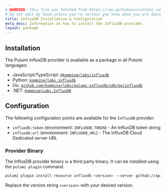```yaml
---
# WARNING: this file was fetched from https://raw.githubusercontent.com/komminarlabs/pulumi-influxdb/v1.2.2/docs/installation-configuration.md
# Do not edit by hand unless you're certain you know what you are doing!
title: InfluxDB Installation & Configuration
meta_desc: Information on how to install the InfluxDB provider.
layout: package
---
```


## Installation

The Pulumi InfluxDB provider is available as a package in all Pulumi languages:

* JavaScript/TypeScript: [`@komminarlabs/influxdb`](https://www.npmjs.com/package/@komminarlabs/influxdb)
* Python: [`komminarlabs_influxdb`](https://pypi.org/project/komminarlabs_influxdb/)
* Go: [`github.com/komminarlabs/pulumi-influxdb/sdk/go/influxdb`](https://pkg.go.dev/github.com/komminarlabs/pulumi-influxdb/sdk/go/influxdb)
* .NET: [`KomminarLabs.InfluxDB`](https://www.nuget.org/packages/KomminarLabs.InfluxDB)


## Configuration

The following configuration points are available for the `InfluxDB` provider:

- `influxdb:token` (environment: `INFLUXDB_TOKEN`) - An InfluxDB token string
- `influxdb:url` (environment: `INFLUXDB_URL`) - The InfluxDB Cloud Dedicated server URL

### Provider Binary

The InfluxDB provider binary is a third party binary. It can be installed using the `pulumi plugin` command.

```bash
pulumi plugin install resource influxdb <version> --server github://api.github.com/komminarlabs
```

Replace the version string `<version>` with your desired version.
